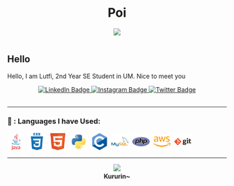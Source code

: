 <!--
**PinkyP17/PinkyP17** is a ✨ _special_ ✨ repository because its `README.md` (this file) appears on your GitHub profile.
-->
<div id="intro" align="center">
  <h1>
    Poi
  </h1>
</div>

<div id="header" align="center">
  <img src="https://media.tenor.com/QzCSE_zsymQAAAAC/shishiro-botan-hololive.gif" width="500"/>
</div>
<h1></h1>
<div>
  <h2>Hello</h2>
  <p>Hello, I am Lutfi, 2nd Year SE Student in UM. Nice to meet you</p>
</div>
<div id="social" align="center">
<div id="badges">
  <a href="your-linkedin-URL">
    <img src="https://img.shields.io/badge/LinkedIn-blue?style=for-the-badge&logo=linkedin&logoColor=white" alt="LinkedIn Badge"/>
  </a>
  <a href="your-youtube-URL">
    <img src="https://img.shields.io/badge/Instagram-red?style=for-the-badge&logo=instagram&logoColor=white" alt="Instagram Badge"/>
  </a>
  <a href="your-twitter-URL">
    <img src="https://img.shields.io/badge/Twitter-blue?style=for-the-badge&logo=twitter&logoColor=white" alt="Twitter Badge"/>
  </a>
  <div>
  <img src="https://komarev.com/ghpvc/?username=PinkyP17&style=flat-square&color=blue" alt=""/>
  </div>
</div>
</div>



---

### 📖 : Languages I have Used:

<div>
  <img src="https://github.com/devicons/devicon/blob/master/icons/java/java-original-wordmark.svg" title="Java" alt="Java" width="40" height="40"/>&nbsp;
  <img src="https://github.com/devicons/devicon/blob/master/icons/css3/css3-plain-wordmark.svg"  title="CSS3" alt="CSS" width="40" height="40"/>&nbsp;
  <img src="https://github.com/devicons/devicon/blob/master/icons/html5/html5-original.svg" title="HTML5" alt="HTML" width="40" height="40"/>&nbsp;
    <img src="https://github.com/devicons/devicon/blob/master/icons/python/python-original.svg" title="Phyton" alt="Phyton" width="40" height="40"/>&nbsp;
  <img src="https://github.com/devicons/devicon/blob/master/icons/c/c-original.svg" title="C" alt="C" width="40" height="40"/>&nbsp;
    <img src="https://github.com/devicons/devicon/blob/master/icons/mysql/mysql-original-wordmark.svg" title="MySQL"  alt="MySQL" width="40" height="40"/>&nbsp;
      <img src="https://github.com/devicons/devicon/blob/master/icons/php/php-original.svg" title="PHP"  alt="PHP" width="40" height="40"/>&nbsp;
  <img src="https://github.com/devicons/devicon/blob/master/icons/amazonwebservices/amazonwebservices-plain-wordmark.svg" title="AWS" alt="AWS" width="40" height="40"/>&nbsp;
  <img src="https://github.com/devicons/devicon/blob/master/icons/git/git-original-wordmark.svg" title="Git" **alt="Git" width="40" height="40"/>
</div>

---
<div id="footer" align="center">
  <img src="https://media.tenor.com/VtFUW-durpoAAAAC/kururin-kuru-kuru.gif" width=100>
    <div>
      <b>Kururin~</b>
  </div>
</div>
